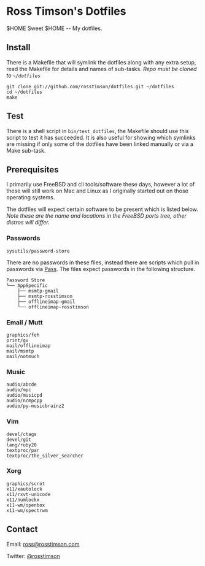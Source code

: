 Ross Timson's Dotfiles
======================

$HOME Sweet $HOME -- My dotfiles.

## Install

There is a Makefile that will symlink the dotfiles along with any extra
setup, read the Makefile for details and names of sub-tasks.  *Repo must
be cloned to `~/dotfiles`*

    git clone git://github.com/rosstimson/dotfiles.git ~/dotfiles
    cd ~/dotfiles
    make

## Test

There is a shell script in `bin/test_dotfiles`, the Makefile should use
this script to test it has succeeded.  It is also useful for showing
which symlinks are missing if only some of the dotfiles have been linked
manually or via a Make sub-task.

## Prerequisites

I primarily use FreeBSD and cli tools/software these days, however a lot
of these will still work on Mac and Linux as I originally started out on
those operating systems.

The dotfiles will expect certain software to be present which is listed
below.  *Note these are the name and locations in the FreeBSD ports
tree, other distros will differ.*

### Passwords

    sysutils/password-store

There are no passwords in these files, instead there are scripts which
pull in passwords via [Pass](http://zx2c4.com/projects/password-store/).
The files expect passwords in the following structure.

    Password Store
    └── AppSpecific
        ├── msmtp-gmail
        ├── msmtp-rosstimson
        ├── offlineimap-gmail
        └── offlineimap-rosstimson

### Email / Mutt
    graphics/feh
    print/gv
    mail/offlineimap
    mail/msmtp
    mail/notmuch

### Music
    audio/abcde
    audio/mpc
    audio/musicpd
    audio/ncmpcpp
    audio/py-musicbrainz2

### Vim
    devel/ctags
    devel/git
    lang/ruby20
    textproc/par
    textproc/the_silver_searcher

### Xorg
    graphics/scrot
    x11/xautolock
    x11/rxvt-unicode
    x11/numlockx
    x11-wm/openbox
    x11-wm/spectrwm

## Contact

Email: [ross@rosstimson.com](mailto:ross@rosstimson.com)

Twitter: [@rosstimson](http://twitter.com/rosstimson)

